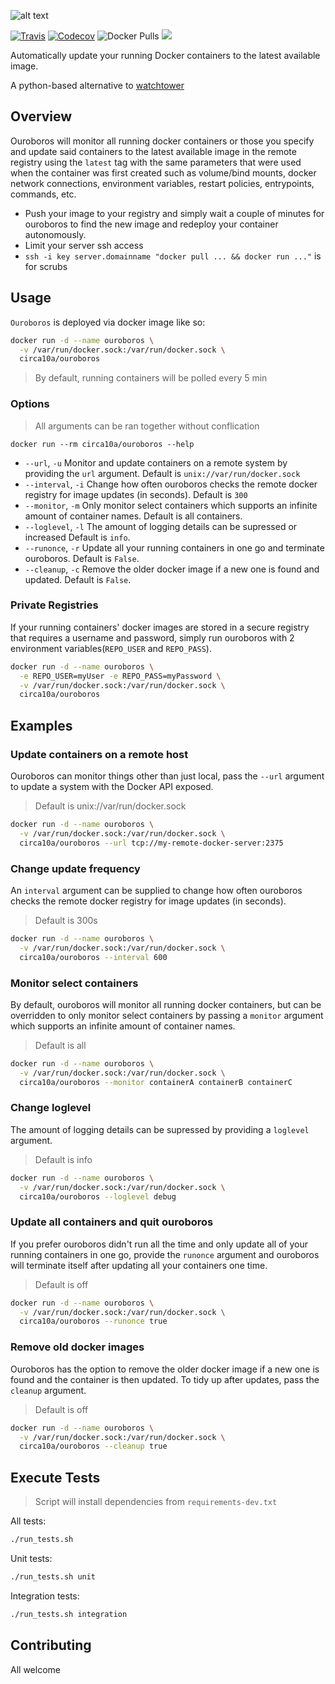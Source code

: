 
![alt text](https://i.imgur.com/kYbI9Hi.png)

[![Travis](https://img.shields.io/travis/circa10a/ouroboros.svg?style=flat-square)](https://travis-ci.org/circa10a/ouroboros)
[![Codecov](https://img.shields.io/codecov/c/github/circa10a/ouroboros.svg?style=flat-square)](https://codecov.io/gh/circa10a/ouroboros)
![Docker Pulls](https://img.shields.io/docker/pulls/circa10a/ouroboros.svg?style=flat-square)
[![](https://images.microbadger.com/badges/image/circa10a/ouroboros.svg)](https://microbadger.com/images/circa10a/ouroboros "Get your own image badge on microbadger.com")

Automatically update your running Docker containers to the latest available image.

A python-based alternative to [watchtower](https://github.com/v2tec/watchtower)

## Overview

Ouroboros will monitor all running docker containers or those you specify and update said containers to the latest available image in the remote registry using the `latest` tag with the same parameters that were used when the container was first created such as volume/bind mounts, docker network connections, environment variables, restart policies, entrypoints, commands, etc.

- Push your image to your registry and simply wait a couple of minutes for ouroboros to find the new image and redeploy your container autonomously.
- Limit your server ssh access
- `ssh -i key server.domainname "docker pull ... && docker run ..."` is for scrubs

## Usage

`Ouroboros` is deployed via docker image like so:

```bash
docker run -d --name ouroboros \
  -v /var/run/docker.sock:/var/run/docker.sock \
  circa10a/ouroboros
```

> By default, running containers will be polled every 5 min

### Options

> All arguments can be ran together without conflication

```
docker run --rm circa10a/ouroboros --help
```

- `--url`, `-u` Monitor and update containers on a remote system by providing the `url` argument. Default is `unix://var/run/docker.sock`
- `--interval`, `-i` Change how often ouroboros checks the remote docker registry for image updates (in seconds). Default is `300`
- `--monitor`, `-m` Only monitor select containers which supports an infinite amount of container names. Default is all containers.
- `--loglevel`, `-l` The amount of logging details can be supressed or increased Default is `info`.
- `--runonce`, `-r` Update all your running containers in one go and terminate ouroboros. Default is `False`.
- `--cleanup`, `-c` Remove the older docker image if a new one is found and updated. Default is `False`.

### Private Registries

If your running containers' docker images are stored in a secure registry that requires a username and password, simply run ouroboros with 2 environment variables(`REPO_USER` and `REPO_PASS`).

```bash
docker run -d --name ouroboros \
  -e REPO_USER=myUser -e REPO_PASS=myPassword \
  -v /var/run/docker.sock:/var/run/docker.sock \
  circa10a/ouroboros
```

## Examples

### Update containers on a remote host

Ouroboros can monitor things other than just local, pass the `--url` argument to update a system with the Docker API exposed.

> Default is unix://var/run/docker.sock

```bash
docker run -d --name ouroboros \
  -v /var/run/docker.sock:/var/run/docker.sock \
  circa10a/ouroboros --url tcp://my-remote-docker-server:2375
```

### Change update frequency

An `interval` argument can be supplied to change how often ouroboros checks the remote docker registry for image updates (in seconds).

> Default is 300s

```bash
docker run -d --name ouroboros \
  -v /var/run/docker.sock:/var/run/docker.sock \
  circa10a/ouroboros --interval 600
```

### Monitor select containers

By default, ouroboros will monitor all running docker containers, but can be overridden to only monitor select containers by passing a `monitor` argument which supports an infinite amount of container names.

> Default is all

```bash
docker run -d --name ouroboros \
  -v /var/run/docker.sock:/var/run/docker.sock \
  circa10a/ouroboros --monitor containerA containerB containerC
```

### Change loglevel

The amount of logging details can be supressed by providing a `loglevel` argument.

> Default is info

```bash
docker run -d --name ouroboros \
  -v /var/run/docker.sock:/var/run/docker.sock \
  circa10a/ouroboros --loglevel debug
```

### Update all containers and quit ouroboros

If you prefer ouroboros didn't run all the time and only update all of your running containers in one go, provide the `runonce` argument and ouroboros will terminate itself after updating all your containers one time.

> Default is off

```bash
docker run -d --name ouroboros \
  -v /var/run/docker.sock:/var/run/docker.sock \
  circa10a/ouroboros --runonce true
```

### Remove old docker images

Ouroboros has the option to remove the older docker image if a new one is found and the container is then updated. To tidy up after updates, pass the `cleanup` argument.

> Default is off

```bash
docker run -d --name ouroboros \
  -v /var/run/docker.sock:/var/run/docker.sock \
  circa10a/ouroboros --cleanup true
```

## Execute Tests

> Script will install dependencies from `requirements-dev.txt`

All tests:

```bash
./run_tests.sh
```

Unit tests:

```bash
./run_tests.sh unit
```

Integration tests:

```bash
./run_tests.sh integration
```

## Contributing

All welcome